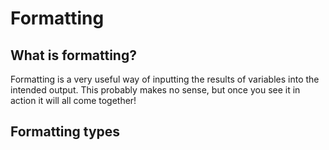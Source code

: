 # Formatting

## What is formatting?

Formatting is a very useful way of inputting the results of variables into the intended output. This probably makes no sense, but once you see it in action it will all come together!

## Formatting types
